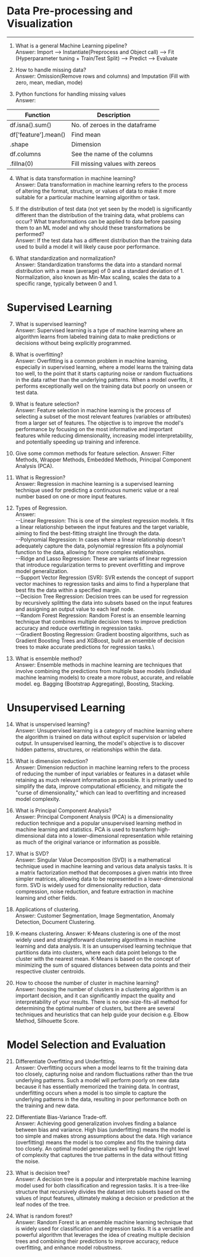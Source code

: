# Data Pre-processing and Visualization
---
1. What is a general Machine Learning pipeline?\
Answer:  Import --> Instantiate(Preprocess and Object call) --> Fit (Hyperparameter tuning + Train/Test Split) --> Predict --> Evaluate

2. How to handle missing data?\
Answer: Omission(Remove rows and columns) and Imputation (Fill with zero, mean, median, mode)

3. Python functions for handling missing values\
Answer:

|  Function  | Description |
| --------  | -------- |
| df.isna().sum()      | No. of zeroes in the dataframe |
| df['feature'].mean()  | Find mean |
| .shape      | Dimension |
| df.columns     | See the name of the columns |
| .fillna(0)      | Fill missing values with zereos |

4. What is data transformation in machine learning?\
Answer: Data transformation in machine learning refers to the process of altering the format, structure, or values of data to make it more suitable for a particular machine learning algorithm or task.

5. If the distribution of test data (not yet seen by the model) is significantly different than the distribution of the training data, what problems can occur? What transformations can be applied to data before passing them to an ML model and why should these transformations be performed?\
Answer: If the test data has a different distribution than the training data used to build a model it will likely cause poor performance.

6. What standardization and normalization?\
Answer: Standardization transforms the data into a standard normal distribution with a mean (average) of 0 and a standard deviation of 1. Normalization, also known as Min-Max scaling, scales the data to a specific range, typically between 0 and 1.

# Supervised Learning

7. What is supervised learning?\
Answer: Supervised learning is a type of machine learning where an algorithm learns from labeled training data to make predictions or decisions without being explicitly programmed.

8. What is overfitting?\
Answer: Overfitting is a common problem in machine learning, especially in supervised learning, where a model learns the training data too well, to the point that it starts capturing noise or random fluctuations in the data rather than the underlying patterns. When a model overfits, it performs exceptionally well on the training data but poorly on unseen or test data.

9. What is feature selection?\
Answer: Feature selection in machine learning is the process of selecting a subset of the most relevant features (variables or attributes) from a larger set of features. The objective is to improve the model's performance by focusing on the most informative and important features while reducing dimensionality, increasing model interpretability, and potentially speeding up training and inference.

10. Give some common methods for feature selection.
Answer: Filter Methods, Wrapper Methods, Embedded Methods, Principal Component Analysis (PCA).

11. What is Regression?\
Answer: Regression in machine learning is a supervised learning technique used for predicting a continuous numeric value or a real number based on one or more input features.

12. Types of Regression.\
Answer:\
--Linear Regression: This is one of the simplest regression models. It fits a linear relationship between the input features and the target variable, aiming to find the best-fitting straight line through the data.\
--Polynomial Regression: In cases where a linear relationship doesn't adequately capture the data, polynomial regression fits a polynomial function to the data, allowing for more complex relationships.\
--Ridge and Lasso Regression: These are variants of linear regression that introduce regularization terms to prevent overfitting and improve model generalization.\
--Support Vector Regression (SVR): SVR extends the concept of support vector machines to regression tasks and aims to find a hyperplane that best fits the data within a specified margin.\
--Decision Tree Regression: Decision trees can be used for regression by recursively splitting the data into subsets based on the input features and assigning an output value to each leaf node.\
--Random Forest Regression: Random Forest is an ensemble learning technique that combines multiple decision trees to improve prediction accuracy and reduce overfitting in regression tasks.\
--Gradient Boosting Regression: Gradient boosting algorithms, such as Gradient Boosting Trees and XGBoost, build an ensemble of decision trees to make accurate predictions for regression tasks.\

13. What is ensemble method?\
Answer: Ensemble methods in machine learning are techniques that involve combining the predictions from multiple base models (individual machine learning models) to create a more robust, accurate, and reliable model. eg. Bagging (Bootstrap Aggregating), Boosting, Stacking.

# Unsupervised Learning

14. What is unspervised learning?\
Answer: Unsupervised learning is a category of machine learning where the algorithm is trained on data without explicit supervision or labeled output. In unsupervised learning, the model's objective is to discover hidden patterns, structures, or relationships within the data.

15. What is dimension reduction?\
Answer: Dimension reduction in machine learning refers to the process of reducing the number of input variables or features in a dataset while retaining as much relevant information as possible. It is primarily used to simplify the data, improve computational efficiency, and mitigate the "curse of dimensionality," which can lead to overfitting and increased model complexity.

16. What is Principal Component Analysis?\
Answer: Principal Component Analysis (PCA) is a dimensionality reduction technique and a popular unsupervised learning method in machine learning and statistics. PCA is used to transform high-dimensional data into a lower-dimensional representation while retaining as much of the original variance or information as possible.

17. What is SVD?\
Answer: Singular Value Decomposition (SVD) is a mathematical technique used in machine learning and various data analysis tasks. It is a matrix factorization method that decomposes a given matrix into three simpler matrices, allowing data to be represented in a lower-dimensional form. SVD is widely used for dimensionality reduction, data compression, noise reduction, and feature extraction in machine learning and other fields.

18. Applications of clustering.\
Answer: Customer Segmentation, Image Segmentation, Anomaly Detection, Document Clustering.

19. K-means clustering.
Answer: K-Means clustering is one of the most widely used and straightforward clustering algorithms in machine learning and data analysis. It is an unsupervised learning technique that partitions data into clusters, where each data point belongs to the cluster with the nearest mean. K-Means is based on the concept of minimizing the sum of squared distances between data points and their respective cluster centroids.

20. How to choose the number of cluster in machine learning?\
Answer: hoosing the number of clusters in a clustering algorithm is an important decision, and it can significantly impact the quality and interpretability of your results. There is no one-size-fits-all method for determining the optimal number of clusters, but there are several techniques and heuristics that can help guide your decision e.g. Elbow Method, Silhouette Score.

# Model Selection and Evaluation

21. Differentiate Overfitting and Underfitting.\
Answer: Overfitting occurs when a model learns to fit the training data too closely, capturing noise and random fluctuations rather than the true underlying patterns. Such a model will perform poorly on new data because it has essentially memorized the training data. In contrast, underfitting occurs when a model is too simple to capture the underlying patterns in the data, resulting in poor performance both on the training and new data.

22. Differentiate Bias-Variance Trade-off.\
Answer: Achieving good generalization involves finding a balance between bias and variance. High bias (underfitting) means the model is too simple and makes strong assumptions about the data. High variance (overfitting) means the model is too complex and fits the training data too closely. An optimal model generalizes well by finding the right level of complexity that captures the true patterns in the data without fitting the noise.

23. What is decision tree?\
Answer: A decision tree is a popular and interpretable machine learning model used for both classification and regression tasks. It is a tree-like structure that recursively divides the dataset into subsets based on the values of input features, ultimately making a decision or prediction at the leaf nodes of the tree.

24. What is random forest?\
Answer: Random Forest is an ensemble machine learning technique that is widely used for classification and regression tasks. It is a versatile and powerful algorithm that leverages the idea of creating multiple decision trees and combining their predictions to improve accuracy, reduce overfitting, and enhance model robustness.

